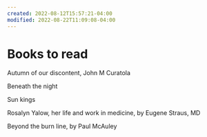 ```yaml
---
created: 2022-08-12T15:57:21-04:00
modified: 2022-08-22T11:09:08-04:00
---
```


# Books to read

Autumn of our discontent, John M Curatola

Beneath the night

Sun kings

Rosalyn Yalow, her life and work in medicine, by Eugene Straus, MD

Beyond the burn line, by Paul McAuley
